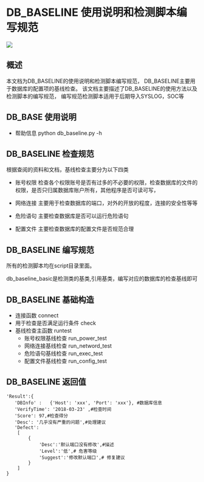 # DB_BASELINE 使用说明和检测脚本编写规范
![](https://github.com/wstart/DB_BaseLine/blob/master/image/1524419076653.jpg?raw=true)
## 概述
本文档为DB_BASELINE的使用说明和检测脚本编写规范，
DB_BASELINE主要用于数据库的配置项的基线检查。
该文档主要描述了DB_BASELINE的使用方法以及检测脚本的编写规范，
编写规范检测脚本适用于后期导入SYSLOG，SOC等
## DB_BASE 使用说明
- 帮助信息 python db_baseline.py -h

## DB_BASELINE 检查规范
根据查阅的资料和文档，基线检查主要分为以下四类

- 账号权限
检查各个权限账号是否有过多的不必要的权限，检查数据库的文件的权限，是否只归属数据库账户所有，其他程序是否可读可写，
 
- 网络连接
主要用于检查数据库的端口，对外的开放的程度，连接的安全性等等

- 危险语句
主要检查数据库是否可以运行危险语句

- 配置文件
主要检查数据库的配置文件是否规范合理 

## DB_BASELINE 编写规范
所有的检测脚本均在script目录里面。

db_baseline_basic是检测类的基类,引用基类，编写对应的数据库的检查基线即可

## DB_BASELINE 基础构造
- 连接函数 connect 
- 用于检查是否满足运行条件 check
- 基线检查主函数 runtest 
    - 账号权限基线检查 run_power_test 
    - 网络连接基线检查 run_netword_test 
    - 危险语句基线检查 run_exec_test     
    - 配置文件基线检查 run_config_test 
    
## DB_BASELINE 返回值
```
'Result':{
   'DBInfo' :   {'Host': 'xxx', 'Port': 'xxx'}, #数据库信息
   'VerifyTime': '2018-03-23' ,#检查时间
   'Score': 97,#检查得分
   'Desc': '几乎没有严重的问题',#处理建议
   'Defect':
    [
        {
            'Desc':'默认端口没有修改',#描述
            'Level':'低',# 危害等级 
            'Suggest':'修改默认端口',# 修复建议
        }
    ]
}
```



